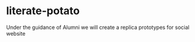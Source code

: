 # literate-potato
Under the guidance of Alumni we will create a replica prototypes for social website 

